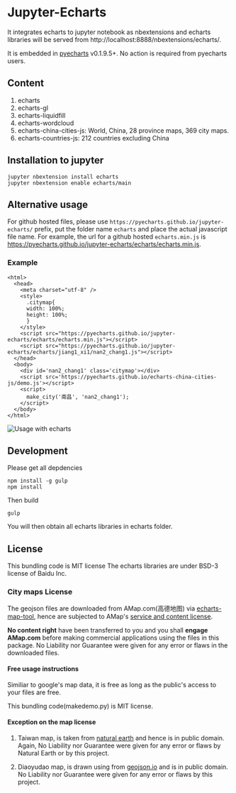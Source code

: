# Jupyter-Echarts

It integrates echarts to jupyter notebook as nbextensions and echarts libraries will be served from http://localhost:8888/nbextensions/echarts/.


It is embedded in [pyecharts](https://github.com/pyecharts/pyecharts) v0.1.9.5+. No action is required from pyecharts users.

## Content

1. echarts
1. echarts-gl
1. echarts-liquidfill
1. echarts-wordcloud
1. echarts-china-cities-js: World, China, 28 province maps, 369 city maps.
1. echarts-countries-js: 212 countries excluding China

## Installation to jupyter

```shell
jupyter nbextension install echarts
jupyter nbextension enable echarts/main
```

## Alternative usage

For github hosted files, please use `https://pyecharts.github.io/jupyter-echarts/` prefix, put the folder name `echarts` and place the actual javascript file name. For example, the url for a github hosted `echarts.min.js` is https://pyecharts.github.io/jupyter-echarts/echarts/echarts.min.js.

### Example

```
<html>
  <head>
    <meta charset="utf-8" />
	<style>
	  .citymap{
	  width: 100%;
	  height: 100%;
	  }
	</style>
  	<script src="https://pyecharts.github.io/jupyter-echarts/echarts/echarts.min.js"></script>
	<script src="https://pyecharts.github.io/jupyter-echarts/echarts/jiang1_xi1/nan2_chang1.js"></script>
  </head>
  <body>
	<div id='nan2_chang1' class='citymap'></div>
	<script src='https://pyecharts.github.io/echarts-china-cities-js/demo.js'></script>
	<script>
	  make_city('南昌', 'nan2_chang1');
	</script>
  </body>
</html>
```

![Usage with echarts](https://pyecharts.github.io/echarts-china-cities-js/nanchang.png)

## Development

Please get all depdencies

```shell
npm install -g gulp
npm install
```

Then build

```shell
gulp
```

You will then obtain all echarts libraries in echarts folder.


## License

This bundling code is MIT license
The echarts libraries are under BSD-3 license of Baidu Inc.


### City maps License

The geojson files are downloaded from AMap.com(高德地图) via [echarts-map-tool](http://ecomfe.github.io/echarts-map-tool/),
hence are subjected to AMap's [service and content license](https://lbs.amap.com/home/terms/).

**No content right** have been transferred to you and you shall **engage AMap.com** before
making commercial applications using the files in this package. No Liability nor Guarantee were
given for any error or flaws in the downloaded files.

#### Free usage instructions

Similiar to google's map data, it is free as long as the public's access to your files
are free. 

This bundling code(makedemo.py) is MIT license.


#### Exception on the map license

1. Taiwan map, is taken from [natural earth](http://www.naturalearthdata.com/about/terms-of-use/) and hence is
in public domain. Again, No Liability nor Guarantee were given for any error or flaws by Natural Earth or by
this project.

2. Diaoyudao map, is drawn using from [geojson.io](geojson.io) and is in public domain. No Liability nor
Guarantee were given for any error or flaws by this project.